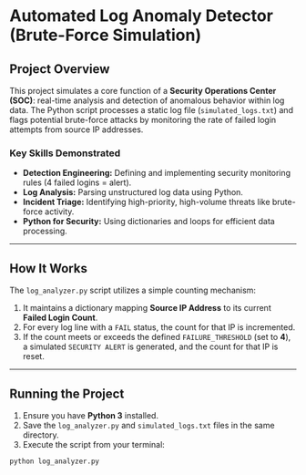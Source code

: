#  Automated Log Anomaly Detector (Brute-Force Simulation)

## Project Overview

This project simulates a core function of a **Security Operations Center (SOC)**: real-time analysis and detection of anomalous behavior within log data. The Python script processes a static log file (`simulated_logs.txt`) and flags potential brute-force attacks by monitoring the rate of failed login attempts from source IP addresses.

### Key Skills Demonstrated

* **Detection Engineering:** Defining and implementing security monitoring rules (4 failed logins = alert).
* **Log Analysis:** Parsing unstructured log data using Python.
* **Incident Triage:** Identifying high-priority, high-volume threats like brute-force activity.
* **Python for Security:** Using dictionaries and loops for efficient data processing.

---

## How It Works

The `log_analyzer.py` script utilizes a simple counting mechanism:

1.  It maintains a dictionary mapping **Source IP Address** to its current **Failed Login Count**.
2.  For every log line with a `FAIL` status, the count for that IP is incremented.
3.  If the count meets or exceeds the defined `FAILURE_THRESHOLD` (set to **4**), a simulated `SECURITY ALERT` is generated, and the count for that IP is reset.

---

## Running the Project

1.  Ensure you have **Python 3** installed.
2.  Save the `log_analyzer.py` and `simulated_logs.txt` files in the same directory.
3.  Execute the script from your terminal:

```bash
python log_analyzer.py